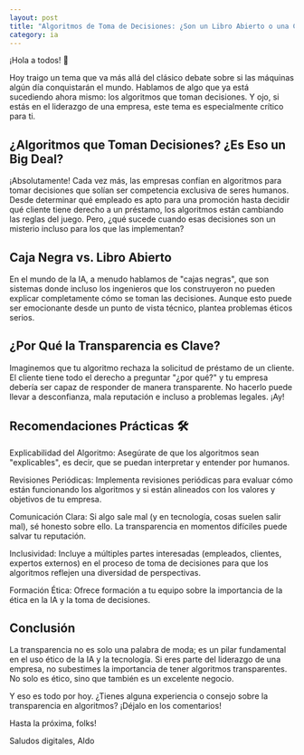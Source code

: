 ```yaml
---
layout: post
title: "Algoritmos de Toma de Decisiones: ¿Son un Libro Abierto o una Caja Negra?"
category: ia
---
```


¡Hola a todos! 🌟

Hoy traigo un tema que va más allá del clásico debate sobre si las máquinas algún día conquistarán el mundo. Hablamos de algo que ya está sucediendo ahora mismo: los algoritmos que toman decisiones. Y ojo, si estás en el liderazgo de una empresa, este tema es especialmente crítico para ti.

## ¿Algoritmos que Toman Decisiones? ¿Es Eso un Big Deal?
¡Absolutamente! Cada vez más, las empresas confían en algoritmos para tomar decisiones que solían ser competencia exclusiva de seres humanos. Desde determinar qué empleado es apto para una promoción hasta decidir qué cliente tiene derecho a un préstamo, los algoritmos están cambiando las reglas del juego. Pero, ¿qué sucede cuando esas decisiones son un misterio incluso para los que las implementan?

## Caja Negra vs. Libro Abierto
En el mundo de la IA, a menudo hablamos de "cajas negras", que son sistemas donde incluso los ingenieros que los construyeron no pueden explicar completamente cómo se toman las decisiones. Aunque esto puede ser emocionante desde un punto de vista técnico, plantea problemas éticos serios.

## ¿Por Qué la Transparencia es Clave?
Imaginemos que tu algoritmo rechaza la solicitud de préstamo de un cliente. El cliente tiene todo el derecho a preguntar "¿por qué?" y tu empresa debería ser capaz de responder de manera transparente. No hacerlo puede llevar a desconfianza, mala reputación e incluso a problemas legales. ¡Ay!

## Recomendaciones Prácticas 🛠️
Explicabilidad del Algoritmo: Asegúrate de que los algoritmos sean "explicables", es decir, que se puedan interpretar y entender por humanos.

Revisiones Periódicas: Implementa revisiones periódicas para evaluar cómo están funcionando los algoritmos y si están alineados con los valores y objetivos de tu empresa.

Comunicación Clara: Si algo sale mal (y en tecnología, cosas suelen salir mal), sé honesto sobre ello. La transparencia en momentos difíciles puede salvar tu reputación.

Inclusividad: Incluye a múltiples partes interesadas (empleados, clientes, expertos externos) en el proceso de toma de decisiones para que los algoritmos reflejen una diversidad de perspectivas.

Formación Ética: Ofrece formación a tu equipo sobre la importancia de la ética en la IA y la toma de decisiones.

## Conclusión
La transparencia no es solo una palabra de moda; es un pilar fundamental en el uso ético de la IA y la tecnología. Si eres parte del liderazgo de una empresa, no subestimes la importancia de tener algoritmos transparentes. No solo es ético, sino que también es un excelente negocio.

Y eso es todo por hoy. ¿Tienes alguna experiencia o consejo sobre la transparencia en algoritmos? ¡Déjalo en los comentarios!

Hasta la próxima, folks!

Saludos digitales,
Aldo